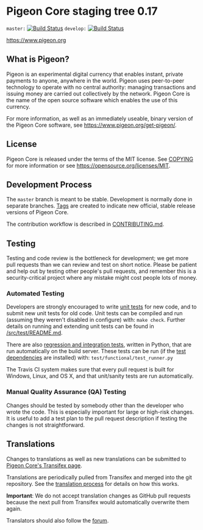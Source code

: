 Pigeon Core staging tree 0.17
===========================

`master:` [![Build Status](https://travis-ci.org/pigeonpay/pigeon.svg?branch=master)](https://travis-ci.org/pigeonpay/pigeon) `develop:` [![Build Status](https://travis-ci.org/pigeonpay/pigeon.svg?branch=develop)](https://travis-ci.org/pigeonpay/pigeon/branches)

https://www.pigeon.org


What is Pigeon?
-------------

Pigeon is an experimental digital currency that enables instant, private
payments to anyone, anywhere in the world. Pigeon uses peer-to-peer technology
to operate with no central authority: managing transactions and issuing money
are carried out collectively by the network. Pigeon Core is the name of the open
source software which enables the use of this currency.

For more information, as well as an immediately useable, binary version of
the Pigeon Core software, see https://www.pigeon.org/get-pigeon/.


License
-------

Pigeon Core is released under the terms of the MIT license. See [COPYING](COPYING) for more
information or see https://opensource.org/licenses/MIT.

Development Process
-------------------

The `master` branch is meant to be stable. Development is normally done in separate branches.
[Tags](https://github.com/pigeonpay/pigeon/tags) are created to indicate new official,
stable release versions of Pigeon Core.

The contribution workflow is described in [CONTRIBUTING.md](CONTRIBUTING.md).

Testing
-------

Testing and code review is the bottleneck for development; we get more pull
requests than we can review and test on short notice. Please be patient and help out by testing
other people's pull requests, and remember this is a security-critical project where any mistake might cost people
lots of money.

### Automated Testing

Developers are strongly encouraged to write [unit tests](src/test/README.md) for new code, and to
submit new unit tests for old code. Unit tests can be compiled and run
(assuming they weren't disabled in configure) with: `make check`. Further details on running
and extending unit tests can be found in [/src/test/README.md](/src/test/README.md).

There are also [regression and integration tests](/test), written
in Python, that are run automatically on the build server.
These tests can be run (if the [test dependencies](/test) are installed) with: `test/functional/test_runner.py`

The Travis CI system makes sure that every pull request is built for Windows, Linux, and OS X, and that unit/sanity tests are run automatically.

### Manual Quality Assurance (QA) Testing

Changes should be tested by somebody other than the developer who wrote the
code. This is especially important for large or high-risk changes. It is useful
to add a test plan to the pull request description if testing the changes is
not straightforward.

Translations
------------

Changes to translations as well as new translations can be submitted to
[Pigeon Core's Transifex page](https://www.transifex.com/projects/p/pigeon/).

Translations are periodically pulled from Transifex and merged into the git repository. See the
[translation process](doc/translation_process.md) for details on how this works.

**Important**: We do not accept translation changes as GitHub pull requests because the next
pull from Transifex would automatically overwrite them again.

Translators should also follow the [forum](https://www.pigeon.org/forum/topic/pigeon-worldwide-collaboration.88/).
